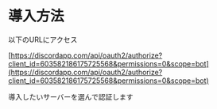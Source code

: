 # 導入方法
以下のURLにアクセス

[https://discordapp.com/api/oauth2/authorize?client_id=603582186175725568&permissions=0&scope=bot](https://discordapp.com/api/oauth2/authorize?client_id=603582186175725568&permissions=0&scope=bot)

導入したいサーバーを選んで認証します
